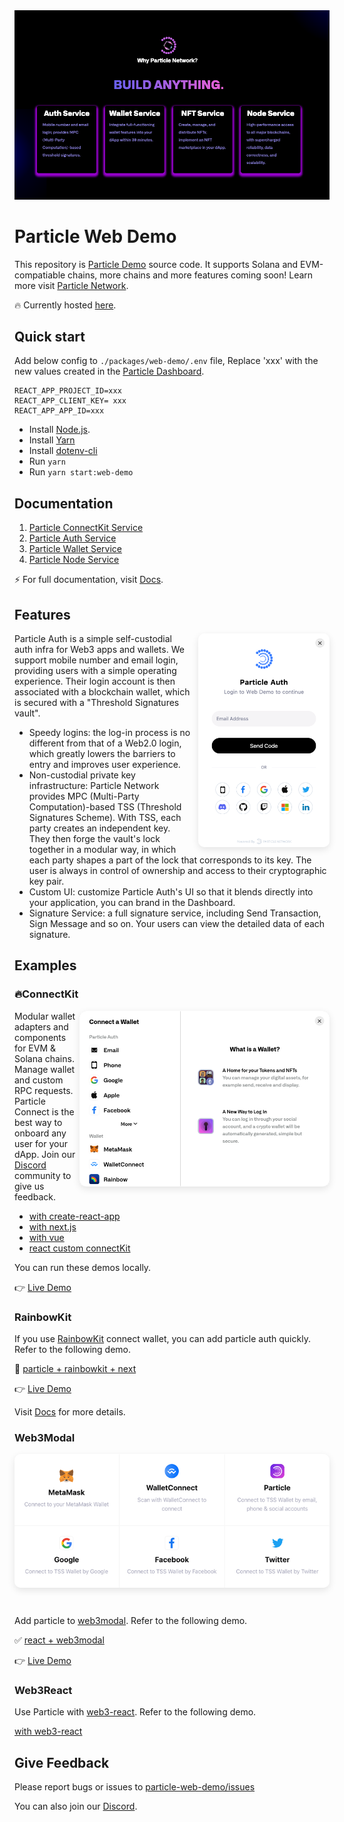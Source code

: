 <a href="https://docs.particle.network">
  <img alt="rainbowkit" src="./assests/header.png?raw=true" />
</a>

# Particle Web Demo

This repository is [Particle Demo](https://web-demo.particle.network) source code. It supports Solana and EVM-compatiable chains, more chains and more features coming soon! Learn more visit [Particle Network](https://particle.network/).

🔥 Currently hosted [here](https://web-demo.particle.network).    


## Quick start

Add below config to `./packages/web-demo/.env` file, Replace 'xxx' with the new values created in the [Particle Dashboard](https://dashboard.particle.network/).

```
REACT_APP_PROJECT_ID=xxx
REACT_APP_CLIENT_KEY= xxx
REACT_APP_APP_ID=xxx
```

-   Install [Node.js](https://nodejs.org/).
-   Install [Yarn](https://classic.yarnpkg.com/en/docs/install#mac-stable)
-   Install [dotenv-cli](https://www.npmjs.com/package/dotenv-cli)
-   Run `yarn`
-   Run `yarn start:web-demo`

## Documentation

1. [Particle ConnectKit Service](https://docs.particle.network/connect-service/sdks/web)
2. [Particle Auth Service](https://docs.particle.network/auth-service/sdks/web)
3. [Particle Wallet Service](https://docs.particle.network/wallet-service/sdks/web)
4. [Particle Node Service](https://docs.particle.network/node-service/introduction)


⚡️ For full documentation, visit [Docs](https://docs.particle.network). 

## Features

<img align="right" width="210" src="./assests/particle.png" style="box-shadow: 0px 4px 12px rgba(0, 0, 0, 0.1); border-radius: 10px; margin-left: 10px"></img>

Particle Auth is a simple self-custodial auth infra for Web3 apps and wallets. We support mobile number and email login, providing users with a simple operating experience. Their login account is then associated with a blockchain wallet, which is secured with a "Threshold Signatures vault".    

* Speedy logins: the log-in process is no different from that of a Web2.0 login, which greatly lowers the barriers to entry and improves user experience.
* Non-custodial private key infrastructure: Particle Network provides MPC (Multi-Party Computation)-based TSS (Threshold Signatures Scheme). With TSS, each party creates an independent key. They then forge the vault's lock together in a modular way, in which each party shapes a part of the lock that corresponds to its key. The user is always in control of ownership and access to their cryptographic key pair.
* Custom UI: customize Particle Auth's UI so that it blends directly into your application, you can brand in the Dashboard.
* Signature Service: a full signature service, including Send Transaction, Sign Message and so on. Your users can view the detailed data of each signature.

## Examples

### 🔥ConnectKit

<img align="right" width="400" src="./assests/connectKit.png" style="box-shadow: 0px 4px 12px rgba(0, 0, 0, 0.1); border-radius: 10px; margin-top: 0px"></img>

Modular wallet adapters and components for EVM & Solana chains. Manage wallet and custom RPC requests. Particle Connect is the best way to onboard any user for your dApp. Join our [Discord](https://discord.com/invite/2y44qr6CR2) community to give us feedback.

* [with create-react-app](/packages/react-connect-starter)
* [with next.js](/packages/next-connect-starter)
* [with vue](/packages/vue-vite-starter)
* [react custom connectKit](/packages/custom-connect-starter)

You can run these demos locally.    

👉 [Live Demo](https://web-demo.particle.network/connectKit)

### RainbowKit

If you use [RainbowKit](https://www.rainbowkit.com/) connect wallet, you can add particle auth quickly. Refer to the following demo.

🌈 [particle + rainbowkit + next](/packages/rainbowkit-next-starter)

👉  [Live Demo](https://web-demo.particle.network/rainbowKit)

Visit [Docs](https://docs.particle.network/auth-service/sdks/web#evm-rainbowkit-integration) for more details.


### Web3Modal

<img align="center" width="1000" src="./assests/web3Modal.png" style="box-shadow: 0px 4px 12px rgba(0, 0, 0, 0.1); border-radius: 10px; margin-bottom: 30px"></img>
    
    
Add particle to [web3modal](https://github.com/WalletConnect/web3modal). Refer to the following demo.

 ✅ [react + web3modal](/packages/web-demo/src/pages/web3Modal)
 
 👉 [Live Demo](https://web-demo.particle.network/web3Modal)


### Web3React

Use Particle with [web3-react](https://github.com/Uniswap/web3-react). Refer to the following demo.

[with web3-react](/packages/web3-react-starter)


## Give Feedback

Please report bugs or issues to [particle-web-demo/issues](https://github.com/Particle-Network/particle-web-demo/issues)

You can also join our [Discord](https://discord.gg/2y44qr6CR2).
